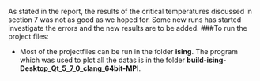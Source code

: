 As stated in the report, the results of the critical temperatures discussed in section 7 was not as good as we hoped for. 
Some new runs has started investigate the errors and the new results are to be added. 
###To run the project files:
* Most of the projectfiles can be run in the folder **ising**. The program which was used to plot all the datas is in the folder
 	**build-ising-Desktop_Qt_5_7_0_clang_64bit-MPI**. 
